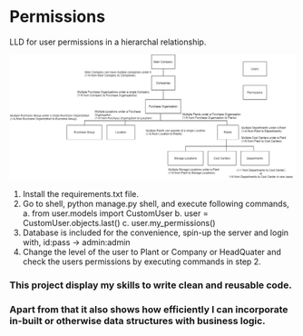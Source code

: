 # Permissions
LLD for user permissions in a hierarchal relationship.

[![Company hierarchy.](.\models-relationship.jpg "Company hierarchy.")](https://drive.google.com/file/d/1YuF93sGfJqJBX-dl3dZT41SmHQftvKQX/view?usp=sharing)


1. Install the requirements.txt file.
2. Go to shell, python manage.py shell, and execute following commands,
    a. from user.models import CustomUser
    b. user = CustomUser.objects.last()
    c. user.my_permissions()
3. Database is included for the convenience, spin-up the server and login with, id:pass -> admin:admin
4. Change the level of the user to Plant or Company or HeadQuater 
    and check the users permissions by executing commands in step 2.


### This project display my skills to write clean and reusable code.
### Apart from that it also shows how efficiently I can incorporate in-built or otherwise data structures with business logic.